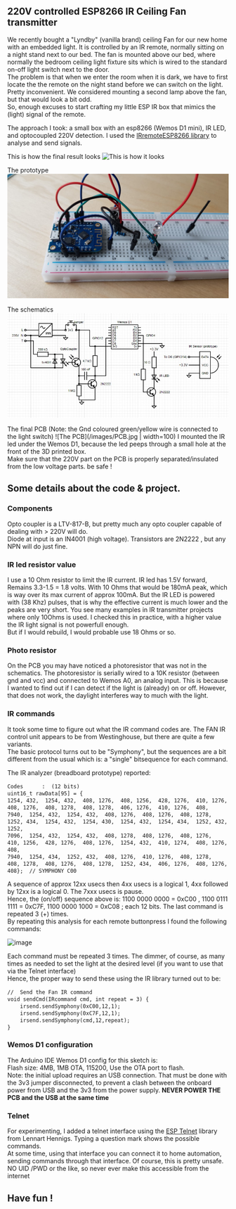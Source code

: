 ## 220V controlled ESP8266 IR Ceiling Fan transmitter 
We recently bought a  "Lyndby" (vanilla brand) ceiling Fan for our new home with an embedded light. It is controlled by an IR remote, normally sitting on a night stand next to our bed. The fan is mounted above our bed, where normally the bedroom ceiling light fixture sits which is wired to the standard on-off light switch next to the door.\
The problem is that when we  enter the room when it is dark, we have to first locate the the remote on the night stand before we can switch on the light. Pretty inconvenient. We considered mounting a second lamp above the fan, but that would look a bit odd.\
So, enough excuses to start crafting my little ESP IR box that mimics the (light) signal of the remote.

The approach I took: a small box with an esp8266 (Wemos D1 mini), IR LED, and optocoupled 220V detection.
I used the [IRremoteESP8266 library](https://github.com/crankyoldgit/IRremoteESP8266) to analyse and send signals.

This is how the final result looks
![This is how it looks](/images/How-it-works.gif)

The prototype
![The Prototype](/images/Prototype.jpeg)

The schematics
![The Schematics](/images/Schematics%20IR%20Fan.jpg)

The final PCB  (Note: the Gnd coloured green/yellow wire is connected to the light switch)
![The PCB](/images/PCB.jpg | width=100)
I mounted the IR led under the Wemos D1, because the led peeps through a small hole at the front of the 3D printed box.\
Make sure that the 220V part on the PCB is properly separated/insulated from the low voltage parts. be safe !

## Some details about the code & project.

### Components
Opto coupler is a LTV-817-B, but pretty much any opto coupler capable of dealing with > 220V will do.\
Diode at input is an IN4001  (high voltage). Transistors are 2N2222 , but any NPN will do just fine.

### IR led resistor value
I use a 10 Ohm resistor to limit the IR current. IR led has 1.5V forward, Remains 3.3-1.5 = 1.8 volts. With 10 Ohms that would be 180mA peak, which is way over its max current of approx 100mA. But the IR LED is powered with (38 Khz) pulses, that is why the effective current is much lower and the peaks are very short. You see many examples in IR transmitter projects where only 10Ohms is used. I checked this in practice, with a higher value the IR light signal is not powerfull enough.\
But if I would rebuild, I would probable use 18 Ohms or so.   

### Photo resistor
On the PCB you may have noticed a photoresistor that was not in the schematics. The photoresistor is serially wired to a 10K resistor (between gnd and vcc) and connected to Wemos A0, an analog input. This is because I wanted to  find out if I can detect if the light is (already) on or off. However, that does  not work, the daylight interferes way to much with the light.

### IR commands
It took some time to figure out what the IR command codes are. The FAN IR control unit appears to be from Westinghouse, but there are quite a few variants.\
The basic protocol turns out to be "Symphony", but the sequences are a bit different from the usual which is: a "single" bitsequence for each command.

The IR analyzer (breadboard prototype) reported: 
```Protocol  : SYMPHONY
Codes      :  (12 bits)
uint16_t rawData[95] = {
1254, 432,  1254, 432,  408, 1276,  408, 1256,  428, 1276,  410, 1276,  408, 1276,  408, 1278,  408, 1278,  406, 1276,  410, 1276,  408,
7940,  1254, 432,  1254, 432,  408, 1276,  408, 1276,  408, 1278,  1252, 434,  1254, 432,  1254, 430,  1254, 432,  1254, 434,  1252, 432,  1252, 
7096,  1254, 432,  1254, 432,  408, 1278,  408, 1276,  408, 1276,  410, 1256,  428, 1276,  408, 1276,  1254, 432,  410, 1274,  408, 1276,  408, 
7940,  1254, 434,  1252, 432,  408, 1276,  410, 1276,  408, 1278,  408, 1278,  408, 1276,  408, 1278,  1252, 434,  406, 1276,  408, 1276,  408};  // SYMPHONY C00
```

A sequence of approx 12xx usecs then 4xx usecs is a logical 1, 4xx followed by 12xx is a logical 0. The 7xxx usecs is pause.\
Hence, the (on/off) sequence above is: 1100 0000 0000 = 0xC00 , 1100 0111 1111 = 0xC7F, 1100 0000 1000 = 0xC08 ; each 12 bits. The last command is repeated 3 (+) times.\
By repeating this analysis for each remote buttonpress I found the following commands:

![image](https://user-images.githubusercontent.com/80706499/137891934-c97163ce-37df-450b-a9c0-77ea92459cf7.png)

Each command must be repeated 3 times. The dimmer, of course, as many times as needed to set the light at the desired level (if you want to use that via the Telnet interface)\
Hence, the proper way to send these using the IR library turned out to be:
```
//  Send the Fan IR command
void sendCmd(IRcommand cmd, int repeat = 3) {
    irsend.sendSymphony(0xC00,12,1);
    irsend.sendSymphony(0xC7F,12,1);
    irsend.sendSymphony(cmd,12,repeat);
}
```
### Wemos D1 configuration
The Arduino IDE Wemos D1 config for this sketch is:\
Flash size:  4MB, 1MB OTA, 115200,  Use the OTA port to flash. \
Note: the initial upload requires an USB connection. That must be done with the 3v3 jumper disconnected, to prevent a clash between the onboard power from USB and the 3v3 from the power supply. **NEVER POWER THE PCB and the USB at the same time**

### Telnet
For experimenting, I added a telnet interface using the [ESP Telnet](https://github.com/LennartHennigs/ESPTelnet) library from Lennart Hennigs.
Typing a question mark shows the possible commands.\
At some time, using that interface you can connect it to home automation, sending commands through that interface.
Of course, this is pretty unsafe. NO UID /PWD or the like, so never ever make this accessible from the internet

## Have fun !


